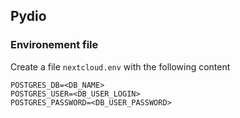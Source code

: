 ## Pydio

### Environement file
Create a file `nextcloud.env` with the following content
```
POSTGRES_DB=<DB_NAME>
POSTGRES_USER=<DB_USER_LOGIN>
POSTGRES_PASSWORD=<DB_USER_PASSWORD>
```